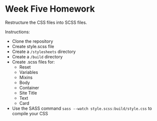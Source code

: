 # Week Five Homework

Restructure the CSS files into SCSS files.

Instructions:

- Clone the repository
- Create style.scss file
- Create a `/stylesheets` directory
- Create a `/build` directory
- Create .scss files for:
	- Reset
	- Variables
	- Mixins
	- Body
	- Container
	- Site Title
	- Text
	- Card
- Use the SASS command `sass --watch style.scss:build/style.css` to compile your CSS
